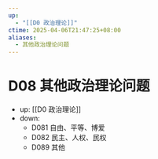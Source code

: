 ```yaml
---
up:
  - "[[D0 政治理论]]"
ctime: 2025-04-06T21:47:25+08:00
aliases:
  - 其他政治理论问题
---
```


# D08 其他政治理论问题

- up: [[D0 政治理论]]
- down:	
	- D081 自由、平等、博爱
	- D082 民主、人权、民权
	- D089 其他
	
